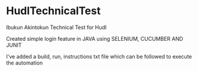 # HudlTechnicalTest

Ibukun Akintokun Technical Test for Hudl

Created simple login feature in JAVA using SELENIUM, CUCUMBER AND JUNIT

I've added a build, run, instructions txt file which can be followed to execute the automation
